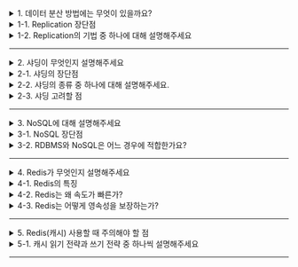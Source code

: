 <details>
  <summary>1. 데이터 분산 방법에는 무엇이 있을까요?</summary>
  대표적으로 복제(replication)와 샤딩(sharding)이 있습니다.
  <li>복제(replication) <ul>
    <li> 같은 데이터를 복사해 여러 노드에 분산하는 방법</li>
    <li> 크게 master-slave와 peer-to-peer 두 가지 방법이 있다.</li></ul></li>
  <li> 샤딩(sharding) <ul>
    <li> 특정 기준에 따라 데이터를 나눠서 각 노드에 저장하는 방법</li></ul></li>
</details>
<details>
  <summary>1-1. Replication 장단점</summary>
  장점:
  <li> 가용성 증가<ul>
    <li> Master DB가 죽을 경우, Slave 서버를 Master로 승격시켜 서비스를 복구할 수 있음</li></ul></li>
  <li> 부하 분산 가능(스케일 아웃)<ul>
    <li> Master DB에서는 WRITE(CUD), Slave DB에서는 Read(SELECT) 작업을 처리하게하여 부하 분산 가능</li></ul></li>
  <li> 데이터 보호<ul>
    <li> 복제 과정을 중단하고 Slave에서 백업 서비스를 가동할 수 있음</li></ul></li>
단점:
  <li>노드들 간의 데이터 동기화가 보장되지 않아 일관성 있는 데이터를 얻지 못할 수 있음</li>
  <li>노드가 다운되면 복구 및 대처가 까다로움</li>
</details>
<details>
  <summary>1-2. Replication의 기법 중 하나에 대해 설명해주세요</summary>
  Master/Slave<br>
  2대 이상의 DBMS를 Master와 Slave로 나눠서 데이터를 저장하는 방식을 말합니다. <br>
  또한 Master DBMS와 Slave DBMS는 각자 다른 역할을 수행하는데, Master DBMS는 주로 CUD 작업을 처리하며 웹서버로 부터 데이터 CREATE, UPDATE, DELETE 요청이 들어오면 바이너리 로그를 생성하여 Slave 서버로 전달합니다. <br>
  Slave DBMS는 주로 READ 작업을 처리하며 Master DBMS로부터 전달받은 바이로그를 데이터로 반영합니다.
</details>

---

<details>
  <summary>2. 샤딩이 무엇인지 설명해주세요</summary>
  샤딩은 대규모 데이터베이스를 작은 단위로 분할하여 저장하는 수평적 확장 방식입니다. 예를 들어, 하나의 테이블에 너무 많은 레코드가 저장되어 있을 때 레코드를 두 개의 테이블에 절반씩 나누어서 저장할 수 있는데 이런 경우가 샤딩이라고 볼 수 있습니다.
</details>
<details>
  <summary>2-1. 샤딩의 장단점</summary>
  장점으로는 스케일 아웃이 가능하고, 스캔 범위를 줄여서 쿼리 반응 속도를 빠르게 할 수 있습니다. 또한 장애가 샤드 단위로 일어납니다.<br>
  하지만 단점으로는 프로그래밍 복잡도가 증가하고, 데이터가 한쪽에 몰릴 경우 샤딩이 무의미해질 수 있습니다.
</details>
<details>
  <summary>2-2. 샤딩의 종류 중 하나에 대해 설명해주세요.</summary>
  모듈러 샤딩
    <li> PK를 모듈러 연산한 결과로 DB를 라우팅하는 방식</li>
    <li> 레인지 샤딩에 비해 데이터가 균일하게 분산된다.</li>
    <li> DB를 추가 증설하는 과정에서 이미 적재된 데이터의 재정렬이 필요하다.</li>
    <li> 데이터가 일정 수준에서 예상되는 데이터 성격을 가진 곳에 적용할 때 어울린다.</li><ul>
        <li> 데이터가 늘어남에 따라 샤딩을 추가적으로 해야하는 상황이 자주 생기면 큰 부하가 발생하기 때문이다.</li></ul>
</details>
<details>
  <summary>2-3. 샤딩 고려할 점</summary>
  유명인사(celebrity) 문제<br>
  핫스팟 키(hotspot key) 문제라고도 부른다. 특정 샤드에 질의가 집중되어 서버에 과부하가 걸리는 문제<br>
  페이스북 같은 서비스에서 유명 인사 유저가 모두 한 샤드에 집중적으로 저장되어 있다면 해당 샤드만 큰 과부하가 걸리게 됨.<br>
  이 문제를 해결하기 위해 유명인사 각각에 샤드 하나씩을 할당해야 할 수도 있고, 더 잘게 샤드를 쪼개야할수도 있음.
</details>

---

<details>
  <summary>3. NoSQL에 대해 설명해주세요</summary>
  비관계형 데이터베이스로 대량의 분산된 비정형 데이터를 저장하고 조회하는데 특화된 데이터베이스입니다.<br>
  주로 빅데이터, 분산 시스템 환경에서 대용량의 데이터를 처리하는데 적합합니다.
</details>
<details>
  <summary>3-1. NoSQL 장단점</summary>
  장점
<li> RDBMS에 비해 저렴한 비용으로 분산처리와 병렬 처리 가능</li>
<li> 비정형 데이터 구조 설계로 설계 비용이 감소</li>
<li> 빅데이터 처리에 효과적</li>
<li> 가변적인 구조로 데이터 저장 가능</li>
<li> 데이터 모델의 유연한 변화 가능</li>
단점
<li> 데이터 업데이트 중 장애 발생시 데이터 손실 발생 가능</li>
<li> 많은 인덱스를 사용하려면 충분한 메모리가 필요<ul>
    <li> 인덱스 구조가 메모리에 저장</li></ul></li>
<li> 데이터 일관성이 항상 보장되지 않음</li>
</details>
<details>
  <summary>3-2. RDBMS와 NoSQL은 어느 경우에 적합한가요?</summary>
  <li> RDBMS:<ul>
    <li> 데이터 구조가 명확하고, 변경 될 여지가 없으며 스키마가 중요한 경우에 사용하는 것이 좋다.</li>
    <li> 중복된 데이터가 없어(데이터 무결성) 변경이 용이하기 때문에 관계를 맺고 있는 데이터가 자주 변경이 이루어지는 시스템에 적합하다.</li></ul></li>
<li> NoSQL:<ul>
    <li> 정확한 데이터 구조를 알 수 없고 데이터가 변경/확장 될 수 있는 경우 사용하는 것이 좋다.</li>
    <li> NoSQL은 데이터 중복이 발생할 수 있으며 중복된 데이터가 변경될 시 모든 컬렉션에서 수정해야 하기 때문에 Update가 많이 이루어지지 않는 시스템에 좋다.</li>
    <li> scale-out이 가능하다는 장점을 활용해 막대한 데이터를 저장해야 해서 DB를 Scale-out 해야 되는 시스템에 적합하다.</li></ul></li>
</details>

---

<details>
  <summary>4. Redis가 무엇인지 설명해주세요</summary>
  Key-Value 구조의 비정형 데이터를 저장하고 관리하기 위한 오픈 소스 기반의 NoSQL 입니다. 데이터베이스, 캐시, 메세지 브로커로 사용되며 인메모리 데이터 구조를 가진 저장소입니다.
</details>
<details>
  <summary>4-1. Redis의 특징</summary>
    <li> 영속성을 지원하는 인 메모리 데이터 저장소</li>
<li> 다양한 자료 구조를 지원함 → String, List, Set, Sorted Set, Hash, …</li>
<li> 싱글 스레드 방식으로 인해 연산을 원자적으로 수행이 가능함 → Thread Safe</li>
<li> 읽기 성능 증대를 위한 서버 측 리플리케이션을 지원</li>
<li> 쓰기 성능 증대를 위한 클라이언트 측 샤딩 지원</li>
<li> 다양한 서비스에서 사용되며 검증된 기술</li>
</details>
<details>
  <summary>4-2. Redis는 왜 속도가 빠른가?</summary>
    Key-Value 방식이므로 쿼리를 날리지 않고 결과를 얻을 수 있다.
</details>
<details>
  <summary>4-3. Redis는 어떻게 영속성을 보장하는가?</summary>
    RDB 또는 AOF 방식을 통해 영속성을 보장한다.
<li> RDB(Snapshotting) 방식: 순간적으로 메모리에 있는 내용 전체를 디스크에 옮겨 담는 방식</li>
<li> AOF(Append On File) 방식: Redis의 모든 write/update 연산 자체를 모두 log 파일에 기록하는 형태</li>
</details>

---

<details>
  <summary>5. Redis(캐시) 사용할 때 주의해야 할 점</summary>
  <li> 데이터 정합성 문제<ul>
    <li> 하나의 데이터를 캐시와 데이터베이스 두 곳에서 관리하기 때문에 저장된 값이 불일치하는 문제가 발생할 수 있다.</li>
    <li> 따라서 적절한 캐시 읽기 전략(Read Cache Strategy)과 캐시 쓰기 전략(Write Cache Strategy)을 통해, 캐시와 DB간의 데이터 불일치 문제를 극복하면서도 빠른 성능을 잃지 않게 하기 위해 고심히 연구를 할 필요가 있다.</li></ul></li>
<li> 서버에 장애가 발생했을 경우 그에 대한 운영 플랜이 꼭 필요합니다. 인메모리 데이터 저장소의 특성상, 서버에 장애가 발생했을 경우 데이터 유실이 발생할 수 있기 때문입니다.</li>
<li> 인메모리이기 때문에 용량이 작아 메모리 관리가 중요합니다.</li>
<li> 싱글 스레드의 특성상, 한 번에 하나의 명령만 처리할 수 있습니다. 처리하는데 시간이 오래 걸리는 요청, 명령은 피해야 합니다.</li>
</details>
<details>
  <summary>5-1. 캐시 읽기 전략과 쓰기 전략 중 하나씩 설명해주세요</summary>
  Look Aside (읽기 전략)
<li> 데이터를 찾을 때 캐시에 저장된 데이터가 있는지 우선적으로 확인하는 전략 ⇒ 만일 캐시에 데이터가 없으면 DB에서 조회함</li>
<li> 반복적인 읽기가 많은 호출에 적합</li>
<li> 캐시와 DB가 분리되어 가용되기 때문에<ul>
    <li> 원하는 데이터만 별도로 구성하여 캐시에 저장</li>
    <li> 캐시 장애 대비 구성이 되어 있음<ul>
        <li> 만일 redis가 다운 되더라도 DB에서 데이터를 가져올수 있어 서비스 자체는 문제가 없음</li></ul></li>
    <li> Cache Store와 Data Store(DB)간 정합성 유지 문제가 발생할 수 있음</li>
    <li> 초기 조회 시 무조건 Data Store를 호출해야 하므로 단건 호출 빈도가 높은 서비스에 적합하지 않다. 👉 대신 반복적으로 동일 쿼리를 수행하는 서비스에 적합한 아키텍처<ul>
        <li> 이런 경우 DB에서 캐시로 데이터를 미리 넣어주는 Cache Warming 작업을 하기도 한다.</li></ul></li></ul></li>
<li> 대신에 캐시에 붙어있던 connection이 많았다면, redis가 다운된 순간 순간적으로 DB로 몰려서 부하 발생</li>
<br>
Write Around (쓰기 전략)

<li> 모든 데이터는 DB에 저장 (캐시를 갱신하지 않음)</li>
<li> Cache miss가 발생하는 경우에만 DB와 캐시에도 데이터를 저장</li>
<li> 따라서 캐시와 DB 내의 데이터가 다를 수 있음 (데이터 불일치)</li>
</details>

---
